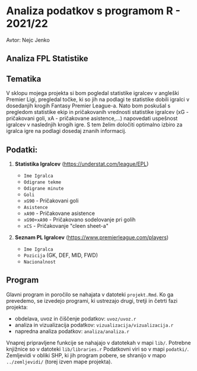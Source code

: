 # Analiza podatkov s programom R - 2021/22

Avtor: Nejc Jenko

## Analiza FPL Statistike

## Tematika

V sklopu mojega projekta si bom pogledal statistike igralcev v angleški Premier Ligi, pregledal točke, ki so jih na podlagi te statistike dobili igralci v dosedanjih krogih Fantasy Premier League-a. Nato bom poskušal s pregledom statistike ekip in pričakovanih vrednosti statistike igralcev (xG - pričakovani goli, xA - pričakovane asistence,...) napovedati uspešnost igralcev v naslednjih krogih igre. S tem želim določiti optimalno izbiro za igralca igre na podlagi dosedaj znanih informacij.


## Podatki:

1. **Statistika Igralcev** (https://understat.com/league/EPL)
    * `Ime Igralca`
    * `Odigrane tekme`
    * `Odigrane minute`
    * `Goli`
    * `xG90` - Pričakovani goli
    * `Asistence`
    * `xA90` - Pričakovane asistence
    * `xG90+xA90` - Pričakovano sodelovanje pri golih
    * `xCS` - Pričakovanje "cleen sheet-a"


2. **Seznam PL Igralcev** (https://www.premierleague.com/players)
    * `Ime Igralca`
    * `Pozicija` (GK, DEF, MID, FWD)
    * `Nacionalnost`



## Program

Glavni program in poročilo se nahajata v datoteki `projekt.Rmd`.
Ko ga prevedemo, se izvedejo programi, ki ustrezajo drugi, tretji in četrti fazi projekta:

* obdelava, uvoz in čiščenje podatkov: `uvoz/uvoz.r`
* analiza in vizualizacija podatkov: `vizualizacija/vizualizacija.r`
* napredna analiza podatkov: `analiza/analiza.r`

Vnaprej pripravljene funkcije se nahajajo v datotekah v mapi `lib/`.
Potrebne knjižnice so v datoteki `lib/libraries.r`
Podatkovni viri so v mapi `podatki/`.
Zemljevidi v obliki SHP, ki jih program pobere,
se shranijo v mapo `../zemljevidi/` (torej izven mape projekta).
